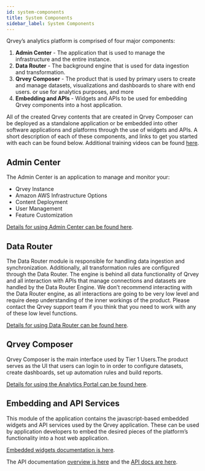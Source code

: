 ```yaml
---
id: system-components
title: System Components
sidebar_label: System Components
---
```


<div style={{textAlign: "justify"}}>

Qrvey’s analytics platform is comprised of four major components:
1. **Admin Center** - The application that is used to manage the infrastructure and the entire instance. 
2. **Data Router** - The background engine that is used for data ingestion and transformation.
3. **Qrvey Composer** - The product that is used by primary users to create and manage datasets, visualizations and dashboards to share with end users. or use for analytics purposes, and more
4. **Embedding and APIs** - Widgets and APIs to be used for embedding Qrvey components into a host application.

All of the created Qrvey contents that are created in Qrvey Composer can be deployed as a standalone application or be embedded into other software applications and platforms through the use of widgets and APIs. 
A short description of each of these components, and links to get you started with each can be found below. Additional training videos can be found [here](../video-training/building-qrvey-sample/multi-tenancy-architecture.md).

## Admin Center
The Admin Center is an application to manage and monitor your:
* Qrvey Instance 
* Amazon AWS Infrastructure Options 
* Content Deployment
* User Management
* Feature Customization

[Details for using Admin Center can be found here](../admin/admin-overview.md).

## Data Router
The Data Router module is responsible for handling data ingestion and synchronization. Additionally, all transformation rules are configured through the Data Router. The engine is behind all data functionality of Qrvey and all interaction with APIs that manage connections and datasets are handled by the Data Router Engine. We don’t recommend interacting with the Data Router engine, as all interactions are going to be very low level and require deep understanding of the inner workings of the product. Please contact the Qrvey support team if you think that you need to work with any of these low level functions.

<a href="https://www.google.com/url?q=https://documenter.getpostman.com/view/1152381/TVCb4AGN%23f5d31d51-13e7-4983-af72-0a414de50756&sa=D&source=docs&ust=1645016920099460&usg=AOvVaw2Li2lUlzOEWCnnix6j05Zk" target="_blank">Details for using Data Router can be found here</a>.

## Qrvey Composer
Qrvey Composer is the main interface used by Tier 1 Users.The product serves as the UI that users can login to in order to configure datasets, create dashboards, set up automation rules and build reports. 

[Details for using the Analytics Portal can be found here](../ui-docs/basics/logging-in.md).

## Embedding and API Services
This module of the application contains the javascript-based embedded widgets and API services used by the Qrvey application. These can be used by application developers to embed the desired pieces of the platform’s functionality into a host web application.

[Embedded widgets documentation is here](../embedding/intro.md).

The API documentation [overview is here](../embedding/api/intro.md) and the [API docs are here](https://qrvey.stoplight.io/docs/qrvey-api-doc/4b0d6d292c0b2-administration).

</div>